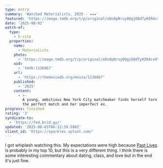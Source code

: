 ```yaml
---
type: entry
summary: 'Watched Materialists, 2025 - ★★★'
featured: 'https://image.tmdb.org/t/p/original/eDo0pNruy0Qgj6BdTyHIR4cxHY8.jpg'
date: '2025-08-02'
watch-of:
  type:
    - h-cite
  properties:
    name:
      - Materialists
    photo:
      - 'https://image.tmdb.org/t/p/original/eDo0pNruy0Qgj6BdTyHIR4cxHY8.jpg'
    uid:
      - 'tmdb:1136867'
    url:
      - 'https://themoviedb.org/movie/1136867'
    published:
      - '2025'
    content:
      - >-
        A young, ambitious New York City matchmaker finds herself torn between
        the perfect match and her imperfect ex.
progress: finished
rating: '3'
syndicate-to:
  - 'https://fed.brid.gy/'
updated: '2025-08-03T06:12:39.588Z'
client_id: 'https://sparkles.sploot.com/'
---
```

I got whiplash watching this. My expectations were high because [Past Lives](/watched/1706906710-past-lives-2023/) is probably in my top 10, but this is a very different thing. I think there is some interesting commentary about dating, class, and love but in the end it's just fine.
